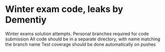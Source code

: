 # Winter exam code, leaks by Dementiy
Winter exams solution attempts.
Personal branches required for code submission
All code should be in a separate directory, with name matching the branch name
Test coverage should be done automatically on pushes